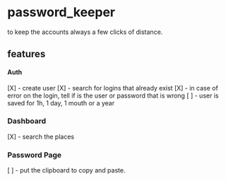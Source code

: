 # password_keeper

to keep the accounts always a few clicks of distance.

## features

#### Auth
[X] - create user
[X] - search for logins that already exist
[X] - in case of error on the login, tell if is the user or password that is wrong
[ ] - user is saved for 1h, 1 day, 1 mouth or a year 


### Dashboard
[X] - search the places


### Password Page
[ ] - put the clipboard to copy and paste.